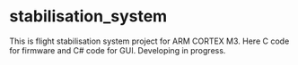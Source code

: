 stabilisation_system
====================

This is flight stabilisation system project for ARM CORTEX M3.
Here C code for firmware and C# code for GUI.
Developing in progress.
